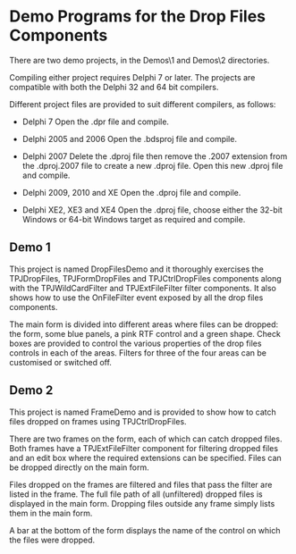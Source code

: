 Demo Programs for the Drop Files Components
===========================================

There are two demo projects, in the Demos\1 and Demos\2 directories.

Compiling either project requires Delphi 7 or later. The projects are compatible
with both the Delphi 32 and 64 bit compilers.

Different project files are provided to suit different compilers, as follows:

  * Delphi 7
    Open the .dpr file and compile.

  * Delphi 2005 and 2006
    Open the .bdsproj file and compile.

  * Delphi 2007
    Delete the .dproj file then remove the .2007 extension from the .dproj.2007
    file to create a new .dproj file. Open this new .dproj file and compile.

  * Delphi 2009, 2010 and XE
    Open the .dproj file and compile.

  * Delphi XE2, XE3 and XE4
    Open the .dproj file, choose either the 32-bit Windows or 64-bit Windows
    target as required and compile.

Demo 1
------

This project is named DropFilesDemo and it thoroughly exercises the
TPJDropFiles, TPJFormDropFiles and TPJCtrlDropFiles components along with the
TPJWildCardFilter and TPJExtFileFilter filter components. It also shows how to
use the OnFileFilter event exposed by all the drop files components.

The main form is divided into different areas where files can be dropped: the
form, some blue panels, a pink RTF control and a green shape. Check boxes are
provided to control the various properties of the drop files controls in each
of the areas. Filters for three of the four areas can be customised or switched
off.

Demo 2
------

This project is named FrameDemo and is provided to show how to catch files
dropped on frames using TPJCtrlDropFiles.

There are two frames on the form, each of which can catch dropped files. Both
frames have a TPJExtFileFilter component for filtering dropped files and an edit
box where the required extensions can be specified. Files can be dropped
directly on the main form.

Files dropped on the frames are filtered and files that pass the filter are
listed in the frame. The full file path of all (unfiltered) dropped files is
displayed in the main form. Dropping files outside any frame simply lists them
in the main form.

A bar at the bottom of the form displays the name of the control on which the
files were dropped.